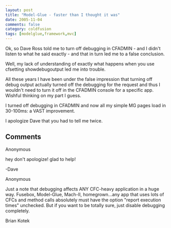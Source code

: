 ```yaml
---
layout: post
title: "Model-Glue - faster than I thought it was"
date: 2005-11-04
comments: false
category: coldfusion
tags: [modelglue,framework,mvc]
---
```

Ok, so Dave Ross told me to turn off debugging in CFADMIN - and I didn't
listen to what he said exactly - and that in turn led me to a false
conclusion.  

Well, my lack of understanding of exactly what happens when you use cfsetting
showdebugoutput led me into trouble.  

All these years I have been under the false impression that turning off debug
output actually turned off the debugging for the request and thus I wouldn't
need to turn it off in the CFADMIN console for a specific app. Wishful
thinking on my part I guess.  

I turned off debugging in CFADMIN and now all my simple MG pages load in
30-100ms: a VAST improvement.  

I apologize Dave that you had to tell me twice.

## Comments

Anonymous

hey don't apologize! glad to help!  

-Dave

Anonymous

Just a note that debugging affects ANY CFC-heavy application in a huge way.
Fusebox, Model-Glue, Mach-II, homegrown...any app that uses lots of CFCs and
method calls absolutely must have the option "report execution times"
unchecked. But if you want to be totally sure, just disable debugging
completely.  

Brian Kotek
